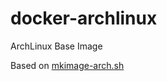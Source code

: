 # docker-archlinux
ArchLinux Base Image

Based on [mkimage-arch.sh](https://github.com/docker/docker/blob/master/contrib/mkimage-arch.sh)